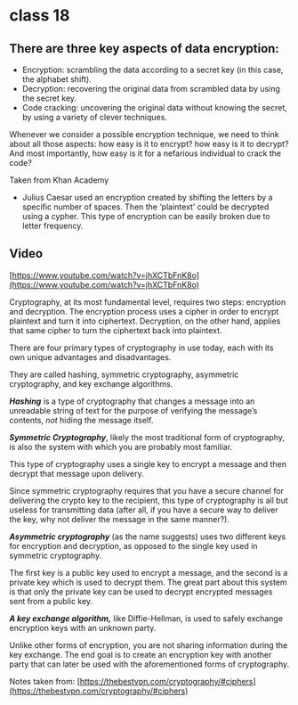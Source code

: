 # class 18

## There are three key aspects of data encryption:

- Encryption: scrambling the data according to a secret key (in this case, the alphabet shift).
- Decryption: recovering the original data from scrambled data by using the secret key.
- Code cracking: uncovering the original data without knowing the secret, by using a variety of clever techniques.

Whenever we consider a possible encryption technique, we need to think about all those aspects: how easy is it to encrypt? how easy is it to decrypt? And most importantly, how easy is it for a nefarious individual to crack the code?

Taken from Khan Academy

- Julius Caesar used an encryption created by shifting the letters by a specific number of spaces. Then the ‘plaintext’ could be decrypted using a cypher. This type of encryption can be easily broken due to letter frequency.

## Video

[https://www.youtube.com/watch?v=jhXCTbFnK8o](https://www.youtube.com/watch?v=jhXCTbFnK8o)

Cryptography, at its most fundamental level, requires two steps: encryption and decryption. The encryption process uses a cipher in order to encrypt plaintext and turn it into ciphertext. Decryption, on the other hand, applies that same cipher to turn the ciphertext back into plaintext.

There are four primary types of cryptography in use today, each with its own unique advantages and disadvantages.

They are called hashing, symmetric cryptography, asymmetric cryptography, and key exchange algorithms.

***Hashing*** is a type of cryptography that changes a message into an unreadable string of text for the purpose of verifying the message’s contents, *not* hiding the message itself.

***Symmetric Cryptography***, likely the most traditional form of cryptography, is also the system with which you are probably most familiar.

This type of cryptography uses a single key to encrypt a message and then decrypt that message upon delivery.

Since symmetric cryptography requires that you have a secure channel for delivering the crypto key to the recipient, this type of cryptography is all but useless for transmitting data (after all, if you have a secure way to deliver the key, why not deliver the message in the same manner?).

***Asymmetric cryptography*** (as the name suggests) uses two different keys for encryption and decryption, as opposed to the single key used in symmetric cryptography.

The first key is a public key used to encrypt a message, and the second is a private key which is used to decrypt them. The great part about this system is that only the private key can be used to decrypt encrypted messages sent from a public key.

***A key exchange algorithm,*** like Diffie-Hellman, is used to safely exchange encryption keys with an unknown party.

Unlike other forms of encryption, you are not sharing information during the key exchange. The end goal is to create an encryption key with another party that can later be used with the aforementioned forms of cryptography.

Notes taken from: [https://thebestvpn.com/cryptography/#ciphers](https://thebestvpn.com/cryptography/#ciphers)
